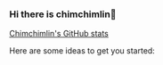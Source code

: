 ### Hi there is chimchimlin👋

[Chimchimlin's GitHub stats](https://github-readme-stats.vercel.app/api?username=chimchimlin&theme=dark&show_icons=true)

Here are some ideas to get you started:
<!--
**chimchimlin/chimchimlin** is a ✨ _special_ ✨ repository because its `README.md` (this file) appears on your GitHub profile.



- 🔭 I’m currently working on ...
- 🌱 I’m currently learning ...
- 👯 I’m looking to collaborate on ...
- 🤔 I’m looking for help with ...
- 💬 Ask me about ...
- 📫 How to reach me: ...
- 😄 Pronouns: ...
- ⚡ Fun fact: ...
-->
